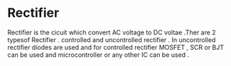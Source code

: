 # Rectifier
Rectifier is the cicuit which convert AC voltage to DC voltae .Ther are 2 typesof Rectifier . controlled and uncontrolled rectifier . In uncontrolled rectifier diodes are used  and for controlled rectifier MOSFET , SCR or BJT can be used and microcontroller or any other IC can be used .
